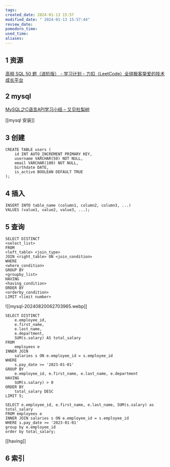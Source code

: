 ```yaml
---
tags: 
created_date: 2024-01-13 15:57
modified_date: " 2024-01-13 15:57:44"
review_date: 
pomodoro_time: 
used_time: 
aliases: 
---
```


## 1	资源

[高频 SQL 50 题（进阶版） - 学习计划 - 力扣（LeetCode）全球极客挚爱的技术成长平台](http://101.201.28.47:8050/studyplan/sql-premium-50/)


## 2	mysql 

[MySQL之C语言API学习小结 – 又见杜梨树](https://dulishu.top/mysql-c-api/)

[[mysql 安装]]


## 3	创建

```mysql 
CREATE TABLE users (
    id INT AUTO_INCREMENT PRIMARY KEY,
    username VARCHAR(50) NOT NULL,
    email VARCHAR(100) NOT NULL,
    birthdate DATE,
    is_active BOOLEAN DEFAULT TRUE
);
```

## 4	插入 

```mysql
INSERT INTO table_name (column1, column2, column3, ...)
VALUES (value1, value2, value3, ...);
```

## 5	查询

``` mysql 
SELECT DISTINCT
<select_list>
FROM
<left_table> <join_type>
JOIN <right_table> ON <join_condition>
WHERE
<where_condition>
GROUP BY
<groupby_list>
HAVING
<having_condition>
ORDER BY
<orderby_condition>
LIMIT <limit number>
```

![[mysql-20240820062703965.webp]]



```mysql
SELECT DISTINCT
    e.employee_id,
    e.first_name,
    e.last_name,
    e.department,
    SUM(s.salary) AS total_salary
FROM
    employees e
INNER JOIN
    salaries s ON e.employee_id = s.employee_id
WHERE
    s.pay_date >= '2023-01-01'
GROUP BY
    e.employee_id, e.first_name, e.last_name, e.department
HAVING
    SUM(s.salary) > 0
ORDER BY
    total_salary DESC
LIMIT 5;

```

```mysql 
SELECT e.employee_id, e.first_name, e.last_name, SUM(s.salary) as total_salary 
FROM employees e 
INNER JOIN salaries s ON e.employee_id = s.employee_id 
WHERE s.pay_date >= '2023-01-01'
group by e.employee_id 
order by total_salary;

```

[[having]]



## 6	索引 

